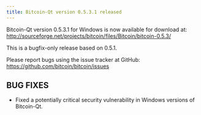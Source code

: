 ```yaml
---
title: Bitcoin-Qt version 0.5.3.1 released
---
```

Bitcoin-Qt version 0.5.3.1 for Windows is now available for download at:
<http://sourceforge.net/projects/bitcoin/files/Bitcoin/bitcoin-0.5.3/>

This is a bugfix-only release based on 0.5.1.

Please report bugs using the issue tracker at GitHub:
<https://github.com/bitcoin/bitcoin/issues>

BUG FIXES
---------

* Fixed a potentially critical security vulnerability in Windows
versions of Bitcoin-Qt.

